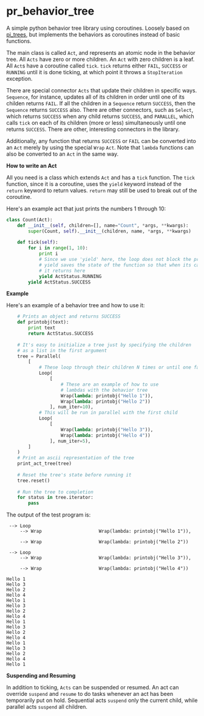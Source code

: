 # pr_behavior_tree
A simple python behavior tree library using coroutines. Loosely based on [pi_trees](https://github.com/pirobot/pi_trees/), but implements the behaviors as coroutines instead of basic functions.

The main class is called `Act`, and represents an atomic node in the behavior tree. All `Acts` have zero or more children. An `Act` with zero children is a leaf. All `Act`s have a coroutine called `tick`. `tick` returns either `FAIL`, `SUCCESS` or `RUNNING` until it is done ticking, at which point it throws a `StopIteration` exception.

There are special connector `Acts` that update their children in specific ways. `Sequence`, for instance, updates all of its children in order until one of its childen returns `FAIL`. If all the children in a `Sequence` return `SUCCESS`, then the `Sequence` returns `SUCCESS` also. There are other connectors, such as `Select`, which returns `SUCCESS` when any child returns `SUCCESS`, and `PARALLEL`, which calls `tick` on each of its children (more or less) simultaneously until one returns `SUCCESS`. There are other, interesting connectors in the library.

Additionally, any function that returns `SUCCESS` or `FAIL` can be converted into an `Act` merely by using the special `Wrap` `Act`. Note that `lambda` functions can also be converted to an `Act` in the same way.

**How to write an Act**

All you need is a class which extends `Act` and has a `tick` function. The `tick` function, since it is a coroutine, uses the `yield` keyword instead of the `return` keyword to return values. `return` may still be used to break out of the coroutine.

Here's an example act that just prints the numbers 1 through 10:

```python
class Count(Act):
    def __init__(self, children=[], name="Count", *args, **kwargs):
        super(Count, self).__init__(children, name, *args, **kwargs)
    
    def tick(self):
        for i in range(1, 10):
            print i
            # Since we use 'yield' here, the loop does not block the program.
            # yield saves the state of the function so that when its called,
            # it returns here
            yield ActStatus.RUNNING
        yield ActStatus.SUCCESS

```

**Example**

Here's an example of a behavior tree and how to use it:
```python
    # Prints an object and returns SUCCESS
    def printobj(text):
        print text
        return ActStatus.SUCCESS
        
    # It's easy to initialize a tree just by specifying the children
    # as a list in the first argument
    tree = Parallel(
        [
            # These loop through their children N times or until one fails
            Loop(
                [
                    # These are an example of how to use
                    # lambdas with the behavior tree
                    Wrap(lambda: printobj("Hello 1")),
                    Wrap(lambda: printobj("Hello 2"))
                ], num_iter=10),
            # This will be run in parallel with the first child
            Loop(
                [
                    Wrap(lambda: printobj("Hello 3")),
                    Wrap(lambda: printobj("Hello 4"))
                ], num_iter=5),
        ]
    )
    # Print an ascii representation of the tree
    print_act_tree(tree)
    
    # Reset the tree's state before running it
    tree.reset()
    
    # Run the tree to completion
    for status in tree.iterator:
        pass
```
        
The output of the test program is:


     --> Loop
         --> Wrap                     Wrap(lambda: printobj("Hello 1")),
    
         --> Wrap                     Wrap(lambda: printobj("Hello 2"))
    
     --> Loop
         --> Wrap                     Wrap(lambda: printobj("Hello 3")),
    
         --> Wrap                     Wrap(lambda: printobj("Hello 4"))
    
    Hello 1
    Hello 3
    Hello 2
    Hello 4
    Hello 1
    Hello 3
    Hello 2
    Hello 4
    Hello 1
    Hello 3
    Hello 2
    Hello 4
    Hello 1
    Hello 3
    Hello 2
    Hello 4
    Hello 1

**Suspending and Resuming**

In addition to ticking, `Acts` can be suspended or resumed. An act can override `suspend` and `resume` to do tasks whenever an act has been temporarily put on hold. Sequential acts `suspend` only the current child, while parallel acts `suspend` all children.
